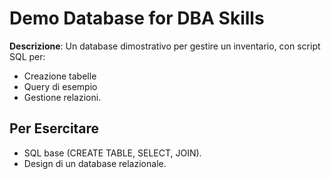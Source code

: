 # Demo Database for DBA Skills  

**Descrizione**: Un database dimostrativo per gestire un inventario, con script SQL per:  
- Creazione tabelle  
- Query di esempio  
- Gestione relazioni.  

## Per Esercitare 
- SQL base (CREATE TABLE, SELECT, JOIN).  
- Design di un database relazionale.  